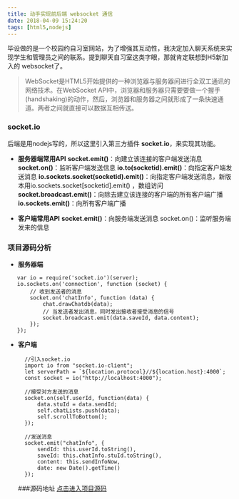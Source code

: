 ```yaml
---
title: 动手实现前后端 websocket 通信
date: 2018-04-09 15:24:20
tags: [html5,nodejs]
---
```


毕设做的是一个校园约自习室网站，为了增强其互动性，我决定加入聊天系统来实现学生和管理员之间的联系。提到聊天自习室这类字眼，那就肯定联想到H5新加入的 websocket了。

> WebSocket是HTML5开始提供的一种浏览器与服务器间进行全双工通讯的网络技术。在WebSocket API中，浏览器和服务器只需要要做一个握手(handshaking)的动作，然后，浏览器和服务器之间就形成了一条快速通道。两者之间就直接可以数据互相传送。

### socket.io

后端是用nodejs写的，所以这里引入第三方插件 **socket.io**，来实现其功能。

 - **服务器端常用API**
 **socket.emit()**：向建立该连接的客户端发送消息
 **socket.on()**：监听客户端发送信息
 **io.to(socketid).emit()**：向指定客户端发送消息
 **io.sockets.socket(socketid).emit()**：向指定客户端发送消息，新版本用io.sockets.socket[socketid].emit() ，数组访问
**socket.broadcast.emit()**：向除去建立该连接的客户端的所有客户端广播
**io.sockets.emit()**：向所有客户端广播

 - **客户端常用API**
 **socket.emit()**：向服务端发送消息
 socket.on()：监听服务端发来的信息

 ### 项目源码分析
 
- **服务器端**
 ```
    var io = require('socket.io')(server);
    io.sockets.on('connection', function (socket) {
        // 收到发送者的消息
        socket.on('chatInfo', function (data) {
            chat.drawChatdb(data);
            // 当发送者发出消息，同时发出接收者接受消息的信号
            socket.broadcast.emit(data.saveId, data.content);
        });
    });
 ```

- **客户端**
  ```
    //引入socket.io
    import io from "socket.io-client";
    let serverPath = `${location.protocol}//${location.host}:4000`;
    const socket = io("http://localhost:4000");

    //接受对方发送的消息
    socket.on(self.userId, function(data) {
        data.stuId = data.sendId;
        self.chatLists.push(data);
        self.scrollToBottom();
    });

    //发送消息
    socket.emit("chatInfo", {
        sendId: this.userId.toString(),
        saveId: this.chatInfo.stuId.toString(),
        content: this.sendInfoNow,
        date: new Date().getTime()
    });

  ```

  ###源码地址
  [点击进入项目源码](https://github.com/252860883/StudyRoom-System)



